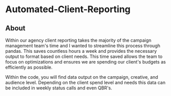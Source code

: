 # Automated-Client-Reporting

## About
Within our agency client reporting takes the majority of the campaign management team's time and I wanted to streamline this process through pandas. This saves countless hours a week and provides the necessary output to format based on client needs. This time saved allows the team to focus on optimizations and ensures we are spending our client's budgets as efficiently as possible. 

Within the code, you will find data output on the campaign, creative, and audience level. Depending on the client spend level and needs this data can be included in weekly status calls and even QBR's.
